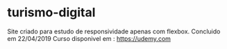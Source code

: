 # turismo-digital
Site criado para estudo de responsividade apenas com flexbox.
Concluido em 22/04/2019
Curso disponivel em : https://udemy.com
